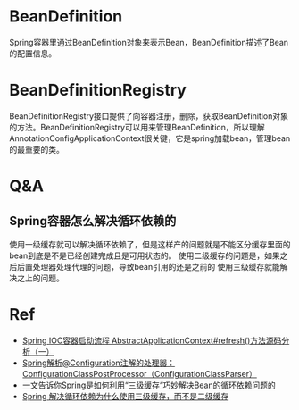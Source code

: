# BeanDefinition
Spring容器里通过BeanDefinition对象来表示Bean，BeanDefinition描述了Bean的配置信息。

# BeanDefinitionRegistry
BeanDefinitionRegistry接口提供了向容器注册，删除，获取BeanDefinition对象的方法。BeanDefinitionRegistry可以用来管理BeanDefinition，所以理解AnnotationConfigApplicationContext很关键，它是spring加载bean，管理bean的最重要的类。

# Q&A
## Spring容器怎么解决循环依赖的
使用一级缓存就可以解决循环依赖了，但是这样产的问题就是不能区分缓存里面的bean到底是不是已经创建完成且是可用状态的。
使用二级缓存的问题是，如果之后后置处理器处理代理的问题，导致bean引用的还是之前的
使用三级缓存就能解决之上的问题。

# Ref
- [Spring IOC容器启动流程 AbstractApplicationContext#refresh()方法源码分析（一）](https://blog.csdn.net/f641385712/article/details/88041409)
- [Spring解析@Configuration注解的处理器：ConfigurationClassPostProcessor（ConfigurationClassParser）](https://blog.csdn.net/f641385712/article/details/88095165)
- [一文告诉你Spring是如何利用“三级缓存“巧妙解决Bean的循环依赖问题的](https://blog.csdn.net/f641385712/article/details/92801300?ops_request_misc=%257B%2522request%255Fid%2522%253A%2522159541622719195188420150%2522%252C%2522scm%2522%253A%252220140713.130102334.pc%255Fblog.%2522%257D&request_id=159541622719195188420150&biz_id=0&utm_medium=distribute.pc_search_result.none-task-blog-2~blog~first_rank_v1~rank_blog_v1-1-92801300.pc_v1_rank_blog_v1&utm_term=%E5%BE%AA%E7%8E%AF%E4%BE%9D%E8%B5%96&spm=1018.2118.3001.4187)
- [Spring 解决循环依赖为什么使用三级缓存，而不是二级缓存](https://www.cnblogs.com/grey-wolf/p/13034371.html#_label5)